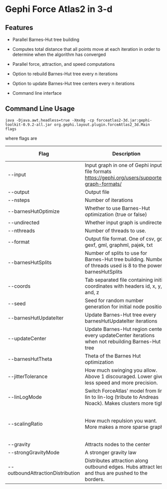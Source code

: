 # Gephi Force Atlas2 in 3-d

## Features

- Parallel Barnes-Hut tree building
- Computes total distance that all points move at each iteration in order to determine when the algorithm has converged
- Parallel force, attraction, and speed computations
- Option to rebuild Barnes-Hut tree every n iterations
- Option to update Barnes-Hut tree centers every n iterations


- Command line interface 


## Command Line Usage

```
java -Djava.awt.headless=true -Xmx8g -cp forceatlas2-3d.jar:gephi-toolkit-0.9.2-all.jar org.gephi.layout.plugin.forceAtlas2_3d.Main flags 
```

where flags are

Flag | Description | Default Value
--- | --- | ---
--input | Input graph in one of Gephi input file formats https://gephi.org/users/supported-graph-formats/ |
--output | Output file | 
--nsteps | Number of iterations | 1000
--barnesHutOptimize | Whether to use Barnes-Hut optimization (true or false) | true
--undirected | Whether input graph is undirected | true
--nthreads | Number of threads to use. | All cores
--format | Output file format. One of csv, gdf, gexf, gml, graphml, pajek, txt | txt
--barnesHutSplits | Number of splits to use for Barnes-Hut tree building. Number of threads used is 8 to the power barnesHutSplits | 1
--coords | Tab separated file containing initial coordinates with headers id, x, y, and, z | 
--seed | Seed for random number generation for initial node position | timestamp
--barnesHutUpdateIter | Update Barnes-Hut tree every barnesHutUpdateIter iterations | 1
--updateCenter | Update Barnes-Hut region centers every updateCenter iterations when not rebuilding Barnes-Hut tree | 
--barnesHutTheta | Theta of the Barnes Hut optimization | 1.2
--jitterTolerance  | How much swinging you allow. Above 1 discouraged. Lower gives less speed and more precision. | 1.0
--linLogMode | Switch ForceAtlas' model from lin-lin to lin-log (tribute to Andreas Noack). Makes clusters more tight. | false
--scalingRatio | How much repulsion you want. More makes a more sparse graph | 2.0 if # nodes >= 100, otherwise 10.0
--gravity | Attracts nodes to the center | 1.0
--strongGravityMode | A stronger gravity law | false
--outboundAttractionDistribution | Distributes attraction along outbound edges. Hubs attract less and thus are pushed to the borders. | false
       
